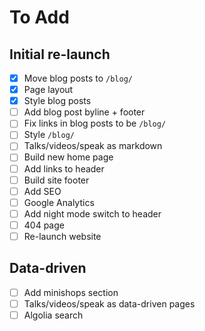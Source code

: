 # To Add

## Initial re-launch

- [x] Move blog posts to `/blog/`
- [x] Page layout
- [x] Style blog posts
- [ ] Add blog post byline + footer
- [ ] Fix links in blog posts to be `/blog/`
- [ ] Style `/blog/`
- [ ] Talks/videos/speak as markdown
- [ ] Build new home page
- [ ] Add links to header
- [ ] Build site footer
- [ ] Add SEO
- [ ] Google Analytics
- [ ] Add night mode switch to header
- [ ] 404 page
- [ ] Re-launch website

## Data-driven

- [ ] Add minishops section
- [ ] Talks/videos/speak as data-driven pages
- [ ] Algolia search
